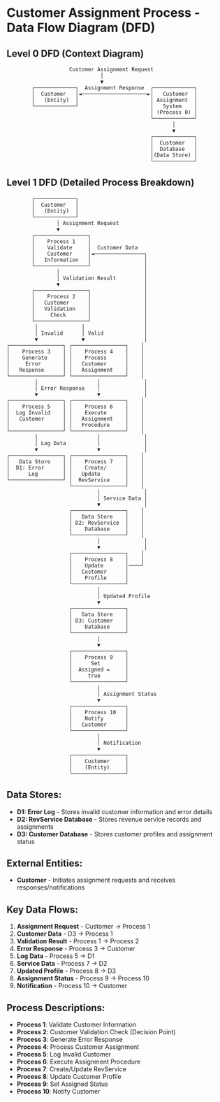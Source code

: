 # Customer Assignment Process - Data Flow Diagram (DFD)

## Level 0 DFD (Context Diagram)

```
                    Customer Assignment Request
                              │
                              ▼
        ┌─────────────┐  Assignment Response  ┌─────────────┐
        │  Customer   │◄─────────────────────►│   Customer  │
        │   (Entity)  │                       │ Assignment  │
        └─────────────┘                       │   System    │
                                              │ (Process 0) │
                                              └─────────────┘
                                                     │
                                                     ▼
                                              ┌─────────────┐
                                              │  Customer   │
                                              │  Database   │
                                              │(Data Store) │
                                              └─────────────┘
```

## Level 1 DFD (Detailed Process Breakdown)

```
        ┌─────────────┐
        │  Customer   │
        │   (Entity)  │
        └─────────────┘
                │ Assignment Request
                ▼
        ┌─────────────────┐
        │    Process 1    │
        │    Validate     │  Customer Data
        │    Customer     │◄────────────────┐
        │   Information   │                 │
        └─────────────────┘                 │
                │                           │
                │ Validation Result         │
                ▼                           │
        ┌─────────────────┐                 │
        │    Process 2    │                 │
        │   Customer      │                 │
        │   Validation    │                 │
        │     Check       │                 │
        └─────────────────┘                 │
         │              │                   │
         │ Invalid      │ Valid             │
         ▼              ▼                   │
┌─────────────────┐ ┌─────────────────┐    │
│    Process 3    │ │    Process 4    │    │
│    Generate     │ │    Process      │    │
│     Error       │ │   Customer      │    │
│   Response      │ │   Assignment    │    │
└─────────────────┘ └─────────────────┘    │
         │                   │              │
         │ Error Response    │              │
         ▼                   ▼              │
┌─────────────────┐ ┌─────────────────┐    │
│    Process 5    │ │    Process 6    │    │
│  Log Invalid    │ │    Execute      │    │
│   Customer      │ │   Assignment    │    │
│                 │ │   Procedure     │    │
└─────────────────┘ └─────────────────┘    │
         │                   │              │
         │ Log Data          │              │
         ▼                   ▼              │
┌─────────────────┐ ┌─────────────────┐    │
│   Data Store    │ │    Process 7    │    │
│  D1: Error      │ │    Create/      │    │
│      Log        │ │   Update        │    │
└─────────────────┘ │  RevService     │    │
                    └─────────────────┘    │
                             │              │
                             │ Service Data │
                             ▼              │
                    ┌─────────────────┐    │
                    │   Data Store    │    │
                    │ D2: RevService  │    │
                    │    Database     │    │
                    └─────────────────┘    │
                             │              │
                             ▼              │
                    ┌─────────────────┐    │
                    │    Process 8    │    │
                    │    Update       │────┘
                    │   Customer      │
                    │    Profile      │
                    └─────────────────┘
                             │
                             │ Updated Profile
                             ▼
                    ┌─────────────────┐
                    │   Data Store    │
                    │ D3: Customer    │
                    │    Database     │
                    └─────────────────┘
                             │
                             ▼
                    ┌─────────────────┐
                    │    Process 9    │
                    │      Set        │
                    │  Assigned =     │
                    │     true        │
                    └─────────────────┘
                             │
                             │ Assignment Status
                             ▼
                    ┌─────────────────┐
                    │    Process 10   │
                    │    Notify       │
                    │   Customer      │
                    └─────────────────┘
                             │
                             │ Notification
                             ▼
                    ┌─────────────────┐
                    │    Customer     │
                    │    (Entity)     │
                    └─────────────────┘
```

## Data Stores:
- **D1: Error Log** - Stores invalid customer information and error details
- **D2: RevService Database** - Stores revenue service records and assignments  
- **D3: Customer Database** - Stores customer profiles and assignment status

## External Entities:
- **Customer** - Initiates assignment requests and receives responses/notifications

## Key Data Flows:
1. **Assignment Request** - Customer → Process 1
2. **Customer Data** - D3 → Process 1  
3. **Validation Result** - Process 1 → Process 2
4. **Error Response** - Process 3 → Customer
5. **Log Data** - Process 5 → D1
6. **Service Data** - Process 7 → D2
7. **Updated Profile** - Process 8 → D3
8. **Assignment Status** - Process 9 → Process 10
9. **Notification** - Process 10 → Customer

## Process Descriptions:
- **Process 1**: Validate Customer Information
- **Process 2**: Customer Validation Check (Decision Point)
- **Process 3**: Generate Error Response
- **Process 4**: Process Customer Assignment
- **Process 5**: Log Invalid Customer
- **Process 6**: Execute Assignment Procedure
- **Process 7**: Create/Update RevService
- **Process 8**: Update Customer Profile
- **Process 9**: Set Assigned Status
- **Process 10**: Notify Customer
